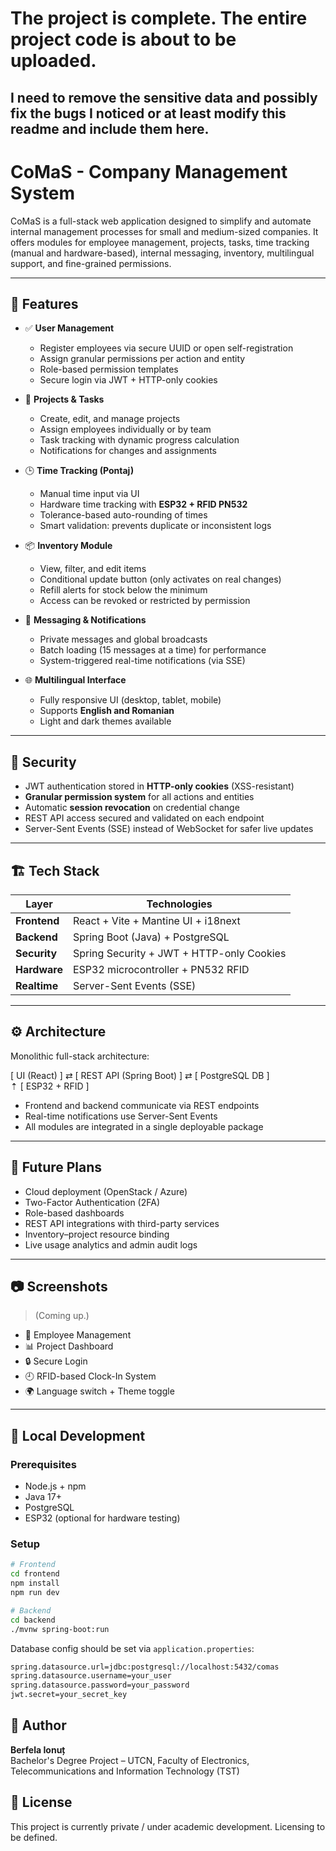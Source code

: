 # The project is complete. The entire project code is about to be uploaded.
## I need to remove the sensitive data and possibly fix the bugs I noticed or at least modify this readme and include them here.

# CoMaS - Company Management System

CoMaS is a full-stack web application designed to simplify and automate internal management processes for small and medium-sized companies. It offers modules for employee management, projects, tasks, time tracking (manual and hardware-based), internal messaging, inventory, multilingual support, and fine-grained permissions.

---

## 🧩 Features

- ✅ **User Management**
  - Register employees via secure UUID or open self-registration
  - Assign granular permissions per action and entity
  - Role-based permission templates
  - Secure login via JWT + HTTP-only cookies

- 📁 **Projects & Tasks**
  - Create, edit, and manage projects
  - Assign employees individually or by team
  - Task tracking with dynamic progress calculation
  - Notifications for changes and assignments

- 🕒 **Time Tracking (Pontaj)**
  - Manual time input via UI
  - Hardware time tracking with **ESP32 + RFID PN532**
  - Tolerance-based auto-rounding of times
  - Smart validation: prevents duplicate or inconsistent logs

- 📦 **Inventory Module**
  - View, filter, and edit items
  - Conditional update button (only activates on real changes)
  - Refill alerts for stock below the minimum
  - Access can be revoked or restricted by permission

- 💬 **Messaging & Notifications**
  - Private messages and global broadcasts
  - Batch loading (15 messages at a time) for performance
  - System-triggered real-time notifications (via SSE)

- 🌐 **Multilingual Interface**
  - Fully responsive UI (desktop, tablet, mobile)
  - Supports **English and Romanian**
  - Light and dark themes available

---

## 🔐 Security

- JWT authentication stored in **HTTP-only cookies** (XSS-resistant)
- **Granular permission system** for all actions and entities
- Automatic **session revocation** on credential change
- REST API access secured and validated on each endpoint
- Server-Sent Events (SSE) instead of WebSocket for safer live updates

---

## 🏗️ Tech Stack

| Layer        | Technologies                            |
|--------------|------------------------------------------|
| **Frontend** | React + Vite + Mantine UI + i18next      |
| **Backend**  | Spring Boot (Java) + PostgreSQL          |
| **Security** | Spring Security + JWT + HTTP-only Cookies|
| **Hardware** | ESP32 microcontroller + PN532 RFID       |
| **Realtime** | Server-Sent Events (SSE)                 |

---

## ⚙️ Architecture

Monolithic full-stack architecture:

[ UI (React) ] ⇄ [ REST API (Spring Boot) ] ⇄ [ PostgreSQL DB ]  
                              ⇡
                      [ ESP32 + RFID ]

- Frontend and backend communicate via REST endpoints
- Real-time notifications use Server-Sent Events
- All modules are integrated in a single deployable package

---

## 🚀 Future Plans

- Cloud deployment (OpenStack / Azure)
- Two-Factor Authentication (2FA)
- Role-based dashboards
- REST API integrations with third-party services
- Inventory–project resource binding
- Live usage analytics and admin audit logs

---

## 📷 Screenshots

> (Coming up.)

- 🧑 Employee Management
- 📊 Project Dashboard
- 🔒 Secure Login
- 🕘 RFID-based Clock-In System
- 🌍 Language switch + Theme toggle

---

## 🧪 Local Development

### Prerequisites

- Node.js + npm
- Java 17+
- PostgreSQL
- ESP32 (optional for hardware testing)

### Setup

```bash
# Frontend
cd frontend
npm install
npm run dev

# Backend
cd backend
./mvnw spring-boot:run
```
Database config should be set via `application.properties`:
```bash
spring.datasource.url=jdbc:postgresql://localhost:5432/comas
spring.datasource.username=your_user
spring.datasource.password=your_password
jwt.secret=your_secret_key
```

## 👤 Author
**Berfela Ionuț**  
Bachelor's Degree Project – UTCN, Faculty of Electronics, Telecommunications and Information Technology (TST)

## 📄 License

This project is currently private / under academic development. Licensing to be defined.

